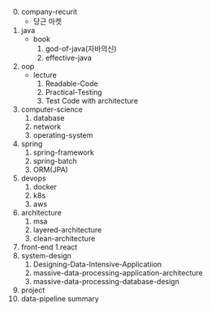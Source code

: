
0. company-recurit 
   - 당근 마켓
1. java
   - book 
     1. god-of-java(자바의신)
     2. effective-java
2. oop
   - lecture
     1. Readable-Code
     2. Practical-Testing
     3. Test Code with architecture
3. computer-science
   1. database 
   2. network
   3. operating-system
4. spring
   1. spring-framework
   2. spring-batch
   3. ORM(JPA)
5. devops
   1. docker
   2. k8s
   3. aws
6. architecture
   1. msa
   2. layered-architecture
   3. clean-architecture
7. front-end
   1.react
8. system-design
   1. Designing-Data-Intensive-Applicatiion
   2. massive-data-processing-application-architecture
   3. massive-data-processing-database-design
9. project
10. data-pipeline
summary